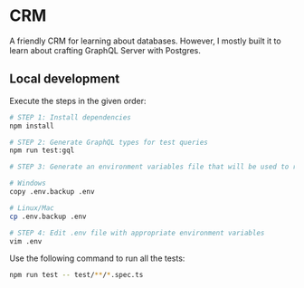 # CRM
A friendly CRM for learning about databases. However, I mostly built it to learn about crafting GraphQL Server with Postgres.


## Local development

Execute the steps in the given order:
```bash
# STEP 1: Install dependencies
npm install

# STEP 2: Generate GraphQL types for test queries
npm run test:gql

# STEP 3: Generate an environment variables file that will be used to run the repository

# Windows
copy .env.backup .env

# Linux/Mac
cp .env.backup .env

# STEP 4: Edit .env file with appropriate environment variables
vim .env
```

Use the following command to run all the tests:

```bash
npm run test -- test/**/*.spec.ts
```
